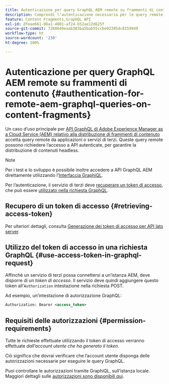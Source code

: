 ```yaml
---
title: Autenticazione per query GraphQL AEM remote su frammenti di contenuto
description: Comprendi l’autenticazione necessaria per le query remote GraphQL di Adobe Experience Manager al fine di proteggere la distribuzione di contenuti headless.
feature: Content Fragments,GraphQL API
exl-id: dfeae661-06a1-4001-af24-b52ae12d625f
source-git-commit: 7260649eaab303ba5bab55ccbe02395dc8159949
workflow-type: ht
source-wordcount: '230'
ht-degree: 100%

---
```


# Autenticazione per query GraphQL AEM remote su frammenti di contenuto {#authentication-for-remote-aem-graphql-queries-on-content-fragments}

Un caso d’uso principale per [API GraphQL di Adobe Experience Manager as a Cloud Service (AEM) relativo alla distribuzione di frammenti di contenuto](/help/headless/graphql-api/content-fragments.md) accetta query remote da applicazioni o servizi di terzi. Queste query remote possono richiedere l’accesso a API autenticate, per garantire la distribuzione di contenuti headless.

>[!NOTE]
>
>Per i test e lo sviluppo è possibile inoltre accedere a API GraphQL AEM direttamente utilizzando l’[Interfaccia GraphiQL](/help/headless/graphql-api/graphiql-ide.md).

Per l’autenticazione, il servizio di terzi deve [recuperare un token di accesso](#retrieving-access-token), che può essere [utilizzato nella richiesta GraphQL](#use-access-token-in-graphql-request).

## Recupero di un token di accesso {#retrieving-access-token}

Per ulteriori dettagli, consulta [Generazione dei token di accesso per API lato server](/help/implementing/developing/introduction/generating-access-tokens-for-server-side-apis.md).

## Utilizzo del token di accesso in una richiesta GraphQL {#use-access-token-in-graphql-request}

Affinché un servizio di terzi possa connettersi a un’istanza AEM, deve disporre di un *token di accesso*. Il servizio deve quindi aggiungere questo token all’`Authorization` intestazione nella richiesta POST.

Ad esempio, un’intestazione di autorizzazione GraphQL:

```xml
Authorization: Bearer <access_token>
```

## Requisiti delle autorizzazioni {#permission-requirements}

Tutte le richieste effettuate utilizzando il token di accesso verranno effettuate *dall’account utente che ha generato il token*.

Ciò significa che dovrai verificare che l’account utente disponga delle autorizzazioni necessarie per eseguire le query GraphQL.

Puoi controllare le autorizzazioni tramite GraphiQL, sull’istanza locale. Maggiori dettagli sulle [autorizzazioni sono disponibili qui](/help/headless/security/permissions.md).
